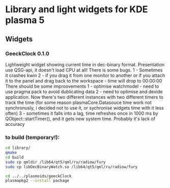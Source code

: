Library and light widgets for KDE plasma 5
===

## Widgets

### GeeckClock 0.1.0

Lightweight widget showing current time in dec-binary format. Presentation use QSG-api, it doesn't load CPU at all!
There is some bugs.
1 - Sometimes it crashes kwin
2 - if you drag it from one monitor to another or if you attach it to the panel and drag back to the workspace - time will drop to 00:00:00
There should be some improovements
1 - optimise watchmodel - need to use pragma pack to avoid dublicating data
2 - need to optimise and devide application. Now there's two different instances with two different timers to track the time (for some reason plasmaCore.Datasouce time work not synchronusly, i decided not to use it, or sychronise widgets time with it less often)
3 - sometimes it falls into a lag, time refreshes once in 1000 ms by QObject::startTimer(), and it gets new system time. Probably it's lack of accuracy

### to build (temporary!):

```sh
cd library/
qmake
cd build
sudo cp qmldir /lib64/qt5/qml/ru/radiow/fury
sudo cp libDecBinaryWatch.so /lib64/qt5/qml/ru/radiow/fury

cd ../../plasmoids/geeckClock
plasmapkg2 --install package
```